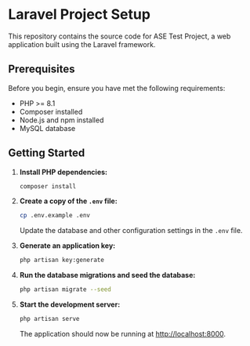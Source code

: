 # Laravel Project Setup

This repository contains the source code for ASE Test Project, a web application built using the Laravel framework.

## Prerequisites

Before you begin, ensure you have met the following requirements:

- PHP >= 8.1
- Composer installed
- Node.js and npm installed
- MySQL database

## Getting Started


1. **Install PHP dependencies:**

    ```bash
    composer install
    ```

2. **Create a copy of the `.env` file:**

    ```bash
    cp .env.example .env
    ```

    Update the database and other configuration settings in the `.env` file.

3. **Generate an application key:**

    ```bash
    php artisan key:generate
    ```

4. **Run the database migrations and seed the database:**

    ```bash
    php artisan migrate --seed
    ```

5. **Start the development server:**

    ```bash
    php artisan serve
    ```

    The application should now be running at [http://localhost:8000](http://localhost:8000).

